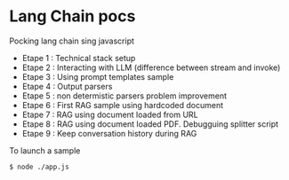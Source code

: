 # Lang Chain pocs
Pocking lang chain sing javascript

* Etape 1 : Technical stack setup
* Etape 2 : Interacting with LLM (difference between stream and invoke)
* Etape 3 : Using prompt templates sample
* Etape 4 : Output parsers
* Etape 5 : non determistic parsers problem improvement
* Etape 6 : First RAG sample using hardcoded document
* Etape 7 : RAG using document loaded from URL
* Etape 8 : RAG using document loaded PDF. Debugguing splitter script
* Etape 9 : Keep conversation history during RAG

To launch a sample
```console
$ node ./app.js
```
